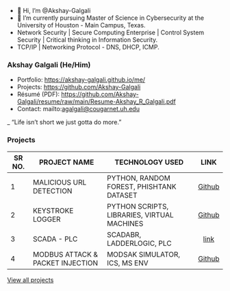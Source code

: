 - 👋 Hi, I’m @Akshay-Galgali
- 🌱 I’m currently pursuing Master of Science in Cybersecurity at the University of Houston - Main Campus, Texas.
- Network Security | Secure Computing Enterprise | Control System Security | Critical thinking in Information Security.
- TCP/IP | Networking Protocol - DNS, DHCP, ICMP.


### Akshay Galgali (He/Him)

- Portfolio: https://akshay-galgali.github.io/me/
- Projects: https://github.com/Akshay-Galgali
- Résumé (PDF): https://github.com/Akshay-Galgali/resume/raw/main/Resume-Akshay_R_Galgali.pdf
- Contact: mailto:agalgali@cougarnet.uh.edu

_ “Life isn’t short we just gotta do more.”


### Projects

SR NO. | PROJECT NAME | TECHNOLOGY USED | LINK | 
--- | --------- | -------- | :-------: | 
1 | MALICIOUS URL DETECTION | PYTHON, RANDOM FOREST, PHISHTANK DATASET| [Github](https://github.com/Akshay-Galgali/MaliciousURLdetection)
2 | KEYSTROKE LOGGER | PYTHON SCRIPTS, LIBRARIES, VIRTUAL MACHINES | [Github](https://github.com/Akshay-Galgali/Keystrokelogger)
3 | SCADA - PLC | SCADABR, LADDERLOGIC, PLC | [link](https://hps-gems.herokuapp.com) | [Report](https://github.com/Akshay-Galgali/MODBUSATTACK/blob/main/Modbus%20Attack%20%26%20Packet%20Injection%20Lab%20Report.pdf) | [Report](https://github.com/Akshay-Galgali/SCADA-PLC/blob/main/PLCPROJECTREPORT.pdf) | [Github](https://github.com/Akshay-Galgali/SCADA-PLC/blob/main/PLCPROJECTREPORT.pdf)
4 | MODBUS ATTACK & PACKET INJECTION | MODSAK SIMULATOR, ICS, MS ENV | [Github](https://github.com/Akshay-Galgali/MODBUSATTACK/blob/main/Modbus%20Attack%20%26%20Packet%20Injection%20Lab%20Report.pdf)



[View all projects]()
